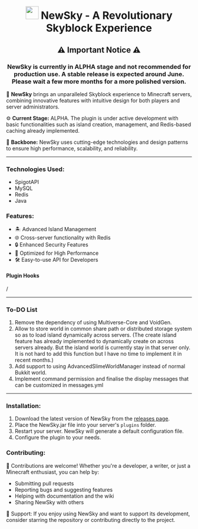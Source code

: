 <h1 align="center"><img height="35" src="https://cdn3.emoji.gg/emojis/9330-minecraftcube.gif"> NewSky - A Revolutionary Skyblock Experience</h1>
<div align="center">

</div>

<h2 align="center">⚠️ Important Notice ⚠️</h2>
<h3 align="center">NewSky is currently in ALPHA stage and not recommended for production use. A stable release is expected around June. Please wait a few more months for a more polished version.</h3>

🌟 **NewSky** brings an unparalleled Skyblock experience to Minecraft servers, combining innovative features with intuitive design for both players and server administrators.

⚙️ **Current Stage:** ALPHA. The plugin is under active development with basic functionalities such as island creation, management, and Redis-based caching already implemented.

🚀 **Backbone:** NewSky uses cutting-edge technologies and design patterns to ensure high performance, scalability, and reliability.

------------

### Technologies Used:
- SpigotAPI
- MySQL
- Redis
- Java

### Features:
- 🏝️ Advanced Island Management
- 🌐 Cross-server functionality with Redis
- 🔒 Enhanced Security Features
- 🚀 Optimized for High Performance
- 🛠️ Easy-to-use API for Developers

#### Plugin Hooks
/

------------

### To-DO List
1. Remove the dependency of using Multiverse-Core and VoidGen.
2. Allow to store world in common share path or distributed storage system so as to load island dynamically across servers.
   (The create island feature has already implemented to dynamically create on across servers already. But the island world is currently stay in that server only. It is not hard to add this function but I have no time to implement it in recent months.)
3. Add support to using AdvancedSlimeWorldManager instead of normal Bukkit world.
4. Implement command permission and finalise the display messages that can be customized in messages.yml

------------

### Installation:
1. Download the latest version of NewSky from the [releases page](https://github.com/kit8379/NewSky/releases/tag/alpha).
2. Place the NewSky.jar file into your server's `plugins` folder.
3. Restart your server. NewSky will generate a default configuration file.
4. Configure the plugin to your needs.


### Contributing:

🌟 Contributions are welcome! Whether you're a developer, a writer, or just a Minecraft enthusiast, you can help by:

- Submitting pull requests
- Reporting bugs and suggesting features
- Helping with documentation and the wiki
- Sharing NewSky with others

💖 Support: If you enjoy using NewSky and want to support its development, consider starring the repository or contributing directly to the project.
